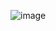 
![image](https://github.com/emeliehensfelt/Calculator/assets/137898083/fcb9c9e0-dd2a-4f0c-a7a9-4cfb998c874b)
